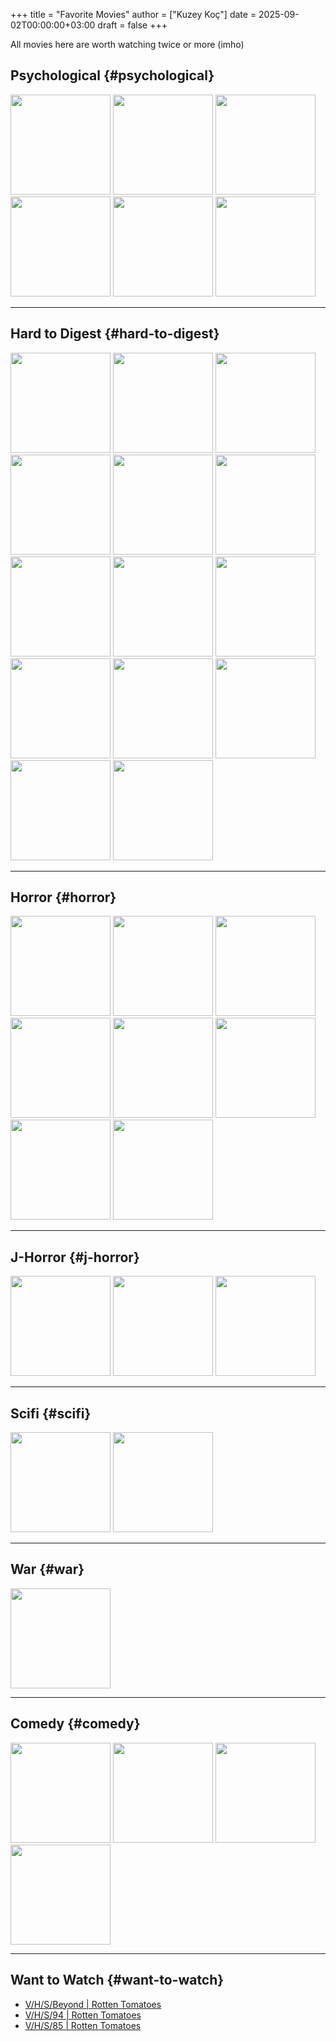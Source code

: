 +++
title = "Favorite Movies"
author = ["Kuzey Koç"]
date = 2025-09-02T00:00:00+03:00
draft = false
+++

All movies here are worth watching twice or more (imho)


## Psychological {#psychological}

<a href="https://www.rottentomatoes.com/m/eyes_wide_shut" target="_blank" rel="noopener" style="display: inline-block; margin: 0px;">
  <img src="/images/eyes-wide-shut.jpg" width="160px" />
</a>


<a href="https://www.rottentomatoes.com/m/the_game" target="_blank" rel="noopener" style="display: inline-block; margin: 0px;">
  <img src="/images/the-game-1997-movie-poster-4046709197.jpg" width="160px" />
</a>

<a href="https://www.rottentomatoes.com/m/jacobs_ladder" target="_blank" rel="noopener" style="display: inline-block; margin: 0px;">
  <img src="/images/jacobs_ladder_xlg-3382836107.jpg" width="160px" />
</a>

<a href="https://www.rottentomatoes.com/m/the_cell_2000" target="_blank" rel="noopener" style="display: inline-block; margin: 0px;">
  <img src="/images/the-cell.jpg" width="160px" />
</a>

<a href="https://www.rottentomatoes.com/m/1198124-shutter_island" target="_blank" rel="noopener" style="display: inline-block; margin: 0px;">
  <img src="/images/shutter-island.jpg" width="160px" />
</a>

<a href="https://www.rottentomatoes.com/m/vanilla_sky" target="_blank" rel="noopener" style="display: inline-block; margin: 0px;">
  <img src="/images/vanilla_sky-3379408659.jpg" width="160px" />
</a>

---


## Hard to Digest {#hard-to-digest}

<a href="https://www.rottentomatoes.com/m/incendies" target="_blank" rel="noopener" style="display: inline-block; margin: 0px;">
  <img src="/images/incendies-3588952923.jpg" width="160px" />
</a>


<a href="https://www.rottentomatoes.com/m/taste_of_cherry" target="_blank" rel="noopener" style="display: inline-block; margin: 0px;">
  <img src="/images/taste-of-cherry.jpg" width="160px" />
</a>

<a href="https://www.rottentomatoes.com/m/1984_1984" target="_blank" rel="noopener" style="display: inline-block; margin: 0px;">
  <img src="/images/1984.jpg" width="160px" />
</a>


<a href="https://www.rottentomatoes.com/m/mulholland_dr" target="_blank" rel="noopener" style="display: inline-block; margin: 0px;">
  <img src="/images/
mulholland-drive-md-web-1876893089.jpg
" width="160px" />
</a>

<a href="https://www.rottentomatoes.com/m/lost_highway" target="_blank" rel="noopener" style="display: inline-block; margin: 0px;">
  <img src="/images/lost-highway.jpg" width="160px" />
</a>

<a href="https://www.rottentomatoes.com/m/the_substance" target="_blank" rel="noopener" style="display: inline-block; margin: 0px;">
  <img src="/images/the-substance-movie-poster-1482580001.jpg" width="160px" />
</a>

<a href="https://www.rottentomatoes.com/m/the_hunt_2013" target="_blank" rel="noopener" style="display: inline-block; margin: 0px;">
  <img src="/images/jagten_xxlg-605616330.jpg" width="160px" />
</a>

<a href="https://www.rottentomatoes.com/m/parasite_2019" target="_blank" rel="noopener" style="display: inline-block; margin: 0px;">
  <img src="/images/parasite.jpg" width="160px" />
</a>

<a href="https://www.rottentomatoes.com/m/no_country_for_old_men" target="_blank" rel="noopener" style="display: inline-block; margin: 0px;">
  <img src="/images/no_country_for_old_men_2007_original_film_art_5000x-41473270.jpg" width="160px" />
</a>

<a href="https://www.rottentomatoes.com/m/the_platform" target="_blank" rel="noopener" style="display: inline-block; margin: 0px;">
  <img src="/images/the-platform.jpg" width="160px" />
</a>

<a href="https://www.rottentomatoes.com/m/her" target="_blank" rel="noopener" style="display: inline-block; margin: 0px;">
  <img src="/images/her.jpg" width="160px" />
</a>

<a href="https://www.rottentomatoes.com/m/filth_2013" target="_blank" rel="noopener" style="display: inline-block; margin: 0px;">
  <img src="/images/filth-poster-3431448991.jpg" width="160px" />
</a>

<a href="https://www.rottentomatoes.com/m/bronson" target="_blank" rel="noopener" style="display: inline-block; margin: 0px;">
  <img src="/images/bronson.jpg" width="160px" />
</a>

<a href="https://www.rottentomatoes.com/m/persepolis" target="_blank" rel="noopener" style="display: inline-block; margin: 0px;">
  <img src="/images/porsepolis.jpg" width="160px" />
</a>

---


## Horror {#horror}

<a href="https://www.rottentomatoes.com/m/grave_encounters" target="_blank" rel="noopener" style="display: inline-block; margin: 0px;">
  <img src="/images/grave-encounters.jpg" width="160px" />
</a>

<a href="https://www.rottentomatoes.com/m/dawn_of_the_dead" target="_blank" rel="noopener" style="display: inline-block; margin: 0px;">
  <img src="/images/dawn-of-the-dead.jpg" width="160px" />
</a>

<a href="https://www.rottentomatoes.com/m/vhs2" target="_blank" rel="noopener" style="display: inline-block; margin: 0px;">
  <img src="/images/VHS2-Poster-1581990644.jpg" width="160px" />
</a>

<a href="https://www.rottentomatoes.com/m/vhs" target="_blank" rel="noopener" style="display: inline-block; margin: 0px;">
  <img src="/images/vhs.jpg" width="160px" />
</a>

<a href="https://www.rottentomatoes.com/m/insidious" target="_blank" rel="noopener" style="display: inline-block; margin: 0px;">
  <img src="/images/incidious.jpg" width="160px" />
</a>

<a href="https://www.rottentomatoes.com/m/alien_romulus" target="_blank" rel="noopener" style="display: inline-block; margin: 0px;">
  <img src="/images/alien-romulus-film-poster-1132327283.jpg" width="160px" />
</a>

<a href="https://www.rottentomatoes.com/m/as_aboveso_below" target="_blank" rel="noopener" style="display: inline-block; margin: 0px;">
  <img src="/images/as-above-so-below-448774915.jpg" width="160px" />
</a>

<a href="https://www.rottentomatoes.com/m/mist" target="_blank" rel="noopener" style="display: inline-block; margin: 0px;">
  <img src="/images/the-mist_poster_goldposter_com_11-3357004402.jpg" width="160px" />
</a>

---


## J-Horror {#j-horror}

<a href="https://www.rottentomatoes.com/m/pulse_2005" target="_blank" rel="noopener" style="display: inline-block; margin: 0px;">
  <img src="/images/pulse_xlg-2302251433.jpg" width="160px" />
</a>

<a href="https://www.rottentomatoes.com/m/kwaidan" target="_blank" rel="noopener" style="display: inline-block; margin: 0px;">
  <img src="/images/kwaidan.jpg" width="160px" />
</a>

<a href="https://www.rottentomatoes.com/m/10002114-dark_water" target="_blank" rel="noopener" style="display: inline-block; margin: 0px;">
  <img src="/images/Dark_Water-329055271-large-1051075613.jpg" width="160px" />
</a>

---


## Scifi {#scifi}

<a href="https://www.rottentomatoes.com/m/close_encounters_of_the_third_kind" target="_blank" rel="noopener" style="display: inline-block; margin: 0px;">
  <img src="/images/close-encounters.jpg" width="160px" />
</a>

<a href="https://www.rottentomatoes.com/m/1078021-contact" target="_blank" rel="noopener" style="display: inline-block; margin: 0px;">
  <img src="/images/contact.jpg" width="160px" />
</a>

---


## War {#war}

<a href="https://www.rottentomatoes.com/m/kingdom_of_heaven" target="_blank" rel="noopener" style="display: inline-block; margin: 0px;">
  <img src="/images/kingdomofheaven72dpi-1495490518.png" width="160px" />
</a>

---


## Comedy {#comedy}

<a href="https://www.rottentomatoes.com/m/monty_pythons_life_of_brian" target="_blank" rel="noopener" style="display: inline-block; margin: 0px;">
  <img src="/images/life-of-brian.jpg" width="160px" />
</a>

<a href="https://www.rottentomatoes.com/m/pulp_fiction" target="_blank" rel="noopener" style="display: inline-block; margin: 0px;">
  <img src="/images/pulp-fiction.jpg" width="160px" />
</a>

<a href="https://www.rottentomatoes.com/m/borat" target="_blank" rel="noopener" style="display: inline-block; margin: 0px;">
  <img src="/images/borat.jpeg" width="160px" />
</a>

<a href="https://www.rottentomatoes.com/m/wild_tales" target="_blank" rel="noopener" style="display: inline-block; margin: 0px;">
  <img src="/images/wild-tales.jpg" width="160px" />
</a>

---


## Want to Watch {#want-to-watch}

-   [V/H/S/Beyond | Rotten Tomatoes](https://www.rottentomatoes.com/m/v_h_s_beyond)
-   [V/H/S/94 | Rotten Tomatoes](https://www.rottentomatoes.com/m/vhs94)
-   [V/H/S/85 | Rotten Tomatoes](https://www.rottentomatoes.com/m/v_h_s_85)
